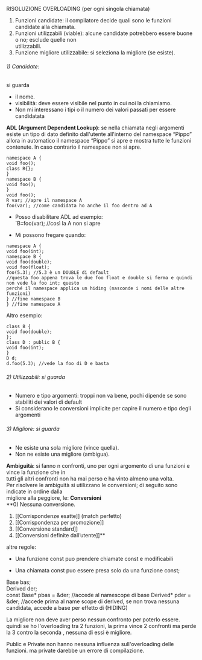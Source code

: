 RISOLUZIONE OVERLOADING (per ogni singola chiamata)  
1) Funzioni candidate: il compilatore decide quali sono le funzioni candidate alla chiamata.  
2) Funzioni utilizzabili (viable): alcune candidate potrebbero essere buone o no; esclude quelle non  
utilizzabili.  
3) Funzione migliore utilizzabile: si seleziona la migliore (se esiste).


###### 1) Candidate:
si guarda  
- il nome.  
- visibilità: deve essere visibile nel punto in cui noi la chiamiamo.  
- Non mi interessano i tipi o il numero dei valori passati per essere candidatata

**ADL (Argument Dependent Lookup)**: se nella chiamata negli argomenti esiste un tipo di dato 
definito dall'utente all'interno del namespace “Pippo” allora in automatico il namespace “Pippo” si  apre e mostra tutte le funzioni contenute. In caso contrario il namespace non si apre.
```
namespace A {  
void foo();  
class R{};  
}  
namespace B {  
void foo();  
}  
void foo();  
R var; //apre il namespace A  
foo(var); //come candidata ho anche il foo dentro ad A  
```
- Posso disabilitare ADL ad esempio:  
`B::foo(var); //così la A non si apre  

- Mi possono fregare quando:  
```
namespace A {  
void foo(int);  
namespace B {  
void foo(double);  
void foo(float);  
foo(5.3); //5.3 è un DOUBLE di default  
//questa foo appena trova le due foo float e double si ferma e quindi non vede la foo int; questo  
perché il namespace applica un hiding (nasconde i nomi delle altre funzioni)  
} //fine namespace B  
} //fine namespace A
```
Altro esempio:
```
class B {  
void foo(double);  
};  
class D : public B {  
void foo(int);  
}  
D d;  
d.foo(5.3); //vede la foo di D e basta
```

###### 2) Utilizzabili: si guarda  
- Numero e tipo argomenti: troppi non va bene, pochi dipende se sono stabiliti dei valori di default  
- Si considerano le conversioni implicite per capire il numero e tipo degli argomenti

###### 3) Migliore: si guarda  
- Ne esiste una sola migliore (vince quella).  
- Non ne esiste una migliore (ambigua).  

**Ambiguità**: si fanno n confronti, uno per ogni argomento di una funzioni e vince la funzione che in  
tutti gli altri confronti non ha mai perso e ha vinto almeno una volta.  
Per risolvere le ambiguità si utilizzano le conversioni; di seguito sono indicate in ordine dalla  
migliore alla peggiore, le:
**Conversioni**  
**0) Nessuna conversione.  
1) [[Corrispondenze esatte]] (match perfetto) 
2) [[Corrispondenza per promozione]] 
3) [[Conversione standard]]  
4) [[Conversioni definite dall’utente]]**


altre regole:

- Una funzione const puo prendere chiamate const e modificabili

- Una chiamata const puo essere presa solo da una funzione const;

Base bas;  
Derived der;  
const Base* pbas = &der;  //accede al namescope di base
Derived* pder = &der;  //accede prima al name scope di derived, se non trova nessuna candidata, accede a base per effetto di (HIDING)


La migliore non deve aver perso nessun confronto per poterlo essere.
quindi se ho l'overloading tra 2 funzioni, la prima vince 2 confronti ma perde la 3 contro la seconda , nessuna di essi è migliore.


Public e Private non hanno nessuna influenza sull'overloading delle funzioni.
ma private darebbe un errore di compilazione.
